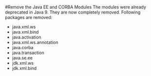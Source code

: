 #Remove the Java EE and CORBA Modules
The modules were already deprecated in Java 9. They are now completely removed. Following packages are removed: 
- java.xml.ws
- java.xml.bind
- java.activation
- java.xml.ws.annotation
- java.corba
- java.transaction
- java.se.ee
- jdk.xml.ws
- jdk.xml.bind
